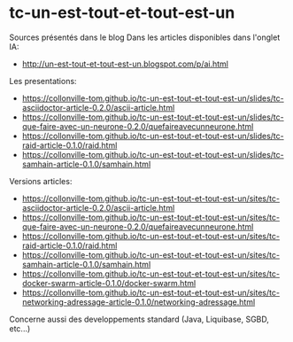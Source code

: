 # tc-un-est-tout-et-tout-est-un
Sources présentés dans le blog
Dans les articles disponibles dans l'onglet IA:

* http://un-est-tout-et-tout-est-un.blogspot.com/p/ai.html

Les presentations:

* https://collonville-tom.github.io/tc-un-est-tout-et-tout-est-un/slides/tc-asciidoctor-article-0.2.0/ascii-article.html
* https://collonville-tom.github.io/tc-un-est-tout-et-tout-est-un/slides/tc-que-faire-avec-un-neurone-0.2.0/quefaireavecunneurone.html
* https://collonville-tom.github.io/tc-un-est-tout-et-tout-est-un/slides/tc-raid-article-0.1.0/raid.html
* https://collonville-tom.github.io/tc-un-est-tout-et-tout-est-un/slides/tc-samhain-article-0.1.0/samhain.html

Versions articles:

* https://collonville-tom.github.io/tc-un-est-tout-et-tout-est-un/sites/tc-asciidoctor-article-0.2.0/ascii-article.html
* https://collonville-tom.github.io/tc-un-est-tout-et-tout-est-un/sites/tc-que-faire-avec-un-neurone-0.2.0/quefaireavecunneurone.html
* https://collonville-tom.github.io/tc-un-est-tout-et-tout-est-un/sites/tc-raid-article-0.1.0/raid.html
* https://collonville-tom.github.io/tc-un-est-tout-et-tout-est-un/sites/tc-samhain-article-0.1.0/samhain.html
* https://collonville-tom.github.io/tc-un-est-tout-et-tout-est-un/sites/tc-docker-swarm-article-0.1.0/docker-swarm.html
* https://collonville-tom.github.io/tc-un-est-tout-et-tout-est-un/sites/tc-networking-adressage-article-0.1.0/networking-adressage.html

Concerne aussi des developpements standard (Java, Liquibase, SGBD, etc...)
